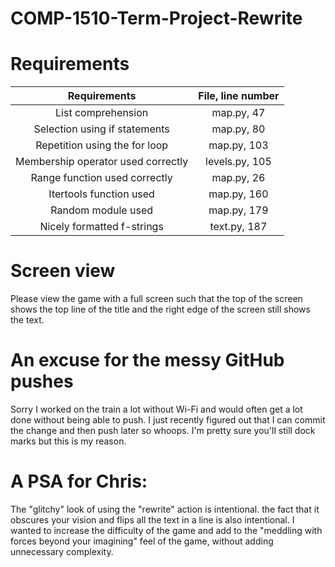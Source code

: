 # COMP-1510-Term-Project-Rewrite

# Requirements

|            Requirements            | File, line number |
|:----------------------------------:|:-----------------:|
|         List comprehension         |    map.py, 47     | to skip mobs that aren't going to do anything anyways
|   Selection using if statements    |    map.py, 80     |
|   Repetition using the for loop    |    map.py, 103    |
| Membership operator used correctly |  levels.py, 105   |
|   Range function used correctly    |    map.py, 26     |
|      Itertools function used       |    map.py, 160    |
|         Random module used         |    map.py, 179    |
|     Nicely formatted f-strings     |   text.py, 187    |

# Screen view

Please view the game with a full screen such that the top of the screen shows the top line of the title and the right
edge of the screen still shows the text.

# An excuse for the messy GitHub pushes

Sorry I worked on the train a lot without Wi-Fi and would often get a lot done without being able to push.
I just recently figured out that I can commit the change and then push later so whoops.
I'm pretty sure you'll still dock marks but this is my reason.

# A PSA for Chris:

The "glitchy" look of using the "rewrite" action is intentional.
the fact that it obscures your vision and flips all the text in a line is also intentional.
I wanted to increase the difficulty of the game and add to
the "meddling with forces beyond your imagining"
feel of the game, without adding unnecessary complexity.
  